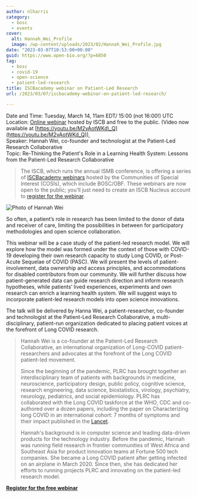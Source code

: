 ```yaml
---
author: nlharris
category:
  - bosc
  - events
cover:
  alt: Hannah_Wei_Profile
  image: /wp-content/uploads/2023/02/Hannah_Wei_Profile.jpg
date: "2023-03-07T10:53:00+00:00"
guid: https://www.open-bio.org/?p=6850
tag:
  - bosc
  - covid-19
  - open-science
  - patient-led-research
title: ISCBacademy webinar on Patient-Led Research
url: /2023/03/07/iscbacademy-webinar-on-patient-led-research/

---
```

Date and Time: Tuesday, March 14, 11am EDT/ 15:00 (not 16:00!) UTC  
Location: [Online webinar](https://iscb.junolive.co/Nucleus/live/mainstage/iscbacademycosi79) hosted by ISCB and free to the public. (Video now available at [https://youtu.be/M2vAotWKd\_Q](https://youtu.be/M2vAotWKd_Q))   
Speaker: Hannah Wei, co-founder and technologist at the Patient-Led Research Collaborative  
Topic: Re-Thinking the Patient's Role in a Learning Health System: Lessons from the Patient-Led Research Collaborative

> The ISCB, which runs the annual ISMB conference, is offering a series of [ISCBacademy webinars](https://www.iscb.org/iscbacademy) hosted by the Communities of Special Interest (COSIs), which include BOSC/OBF. These webinars are now open to the public; you'll just need to create an ISCB Nucleus account to [register for the webinar](https://iscb.junolive.co/Nucleus/live/mainstage/iscbacademycosi79).

![Photo of Hannah Wei](/wp-content/uploads/2023/02/Hannah_Wei_Profile.jpg)

So often, a patient’s role in research has been limited to the donor of data and receiver of care, limiting the possibilities in between for participatory methodologies and open science collaboration.

This webinar will be a case study of the patient-led research model. We will explore how the model was formed under the context of those with COVID-19 developing their own research capacity to study Long COVID, or Post-Acute Sequelae of COVID (PASC). We will present the levels of patient-involvement, data ownership and access principles, and accommodations for disabled contributors from our community. We will further discuss how patient-generated data can guide research direction and inform research hypotheses, while patients’ lived experiences, experiments and own research can enrich a learning health system. We will suggest ways to incorporate patient-led research models into open science innovations.

The talk will be delivered by Hanna Wei, a patient-researcher, co-founder and technologist at the Patient-Led Research Collaborative, a multi-disciplinary, patient-run organization dedicated to placing patient voices at the forefront of Long COVID research.

> Hannah Wei is a co-founder at the Patient-Led Research Collaborative, an international organization of Long-COVID patient-researchers and advocates at the forefront of the Long COVID patient-led movement.
>
> Since the beginning of the pandemic, PLRC has brought together an interdisciplinary team of patients with backgrounds in medicine, neuroscience, participatory design, public policy, cognitive science, research engineering, data science, biostatistics, virology, psychiatry, neurology, pediatrics, and social epidemiology. PLRC has collaborated with the Long COVID taskforce at the WHO, CDC and co-authored over a dozen papers, including the paper on Characterizing long COVID in an international cohort: 7 months of symptoms and their impact published in the [Lancet](https://www.thelancet.com/journals/eclinm/article/PIIS2589-5370(21)00299-6/fulltext).
>
> Hannah's background is in computer science and leading data-driven products for the technology industry. Before the pandemic, Hannah was running field research in frontier communities of West Africa and Southeast Asia for product innovation teams at Fortune 500 tech companies. She became a Long COVID patient after getting infected on an airplane in March 2020. Since then, she has dedicated her efforts to running projects PLRC and innovating on the patient-led research model.

**[Register for the free webinar](https://iscb.junolive.co/Nucleus/live/mainstage/iscbacademycosi79)**
